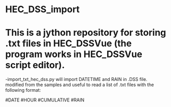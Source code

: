 # HEC_DSS_import
# This is a jython repository for storing .txt files in HEC_DSSVue (the program works in HEC_DSSVue script editor). 

-import_txt_hec_dss.py will import DATETIME and RAIN in .DSS file.
modified from the samples and useful to read a list of .txt files with the following format:

#DATE #HOUR #CUMULATIVE #RAIN
